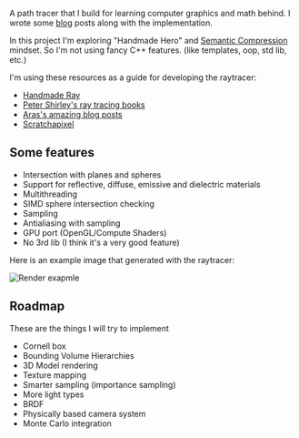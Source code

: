 A path tracer that I build for learning computer graphics and math behind. 
I wrote some [blog](https://imgeself.github.io/) posts along with the implementation.

In this project I'm exploring "Handmade Hero" and [Semantic Compression](https://caseymuratori.com/blog_0015) mindset. 
So I'm not using fancy C++ features. (like templates, oop, std lib, etc.)

I'm using these resources as a guide for developing the raytracer:
 - [Handmade Ray](https://hero.handmade.network/episode/ray/)
 - [Peter Shirley's ray tracing books](https://github.com/petershirley)
 - [Aras's amazing blog posts](http://aras-p.info/blog/2018/03/28/Daily-Pathtracer-Part-0-Intro/)
 - [Scratchapixel](https://www.scratchapixel.com/index.php)

## Some features
 - Intersection with planes and spheres
 - Support for reflective, diffuse, emissive and dielectric materials
 - Multithreading
 - SIMD sphere intersection checking
 - Sampling
 - Antialiasing with sampling
 - GPU port (OpenGL/Compute Shaders)
 - No 3rd lib (I think it's a very good feature)
 
Here is an example image that generated with the raytracer:

![Render exapmle](https://raw.githubusercontent.com/imgeself/imgeself.github.io/master/assets/img/emit-8000spp.png)

## Roadmap
These are the things I will try to implement
 - Cornell box
 - Bounding Volume Hierarchies
 - 3D Model rendering
 - Texture mapping
 - Smarter sampling (importance sampling)
 - More light types
 - BRDF
 - Physically based camera system
 - Monte Carlo integration
